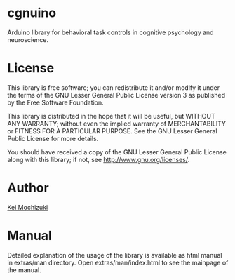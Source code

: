 # cgnuino
Arduino library for behavioral task controls in cognitive psychology and neuroscience.

# License
This library is free software;
you can redistribute it and/or modify it under the terms of
the GNU Lesser General Public License version 3
as published by the Free Software Foundation.

This library is distributed in the hope that it will be useful,
but WITHOUT ANY WARRANTY;
without even the implied warranty of MERCHANTABILITY or
FITNESS FOR A PARTICULAR PURPOSE.
See the GNU Lesser General Public License for more details.

You should have received a copy of the GNU Lesser General Public
License along with this library;
if not, see http://www.gnu.org/licenses/.

# Author
[Kei Mochizuki](https://researchmap.jp/keimochizuki "Researchmap")

# Manual
Detailed explanation of the usage of the library is
available as html manual in extras/man directory.
Open extras/man/index.html to see the mainpage of the manual.

